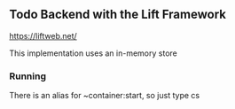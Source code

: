 ## Todo Backend with the Lift Framework
https://liftweb.net/

This implementation uses an in-memory store

### Running

There is an alias for ~container:start, so just type cs

